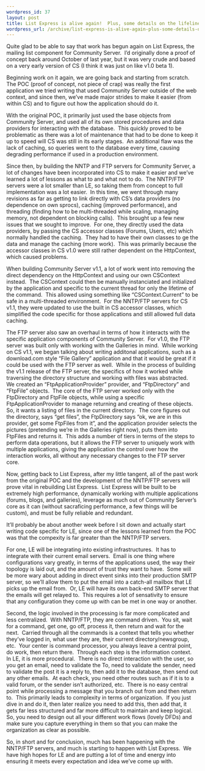 ```yaml
--- 
wordpress_id: 37
layout: post
title: List Express is alive again!  Plus, some details on the lifeline of the NNTP/FTP servers.
wordpress_url: /archive/list-express-is-alive-again-plus-some-details-on-the-lifeline-of-the-nntp-ftp-servers/
---
```


<p>Quite glad to be able to say that work has begun again on List Express, the mailing list component for Community Server.&nbsp; I&rsquo;d originally done a proof of concept back around October of last year, but it was very crude and based on a very early version of CS (I think it was just on like v1.0 beta 1).</p>
<p>Beginning work on it again, we are going back and starting from scratch.&nbsp; The POC (proof of concept, not piece of crap) was really the first application we tried writing that used Community Server outside of the web context, and since then, we&rsquo;ve made major strides to make it easier (from within CS) and to figure out how the application should do it.</p>
<p>With the original POC, it primarily just used the base objects from Community Server, and used all of its own stored procedures and data providers for interacting with the database.&nbsp; This quickly proved to be problematic as there was a lot of maintenance that had to be done to keep it up to speed will CS was still in its early stages.&nbsp; An additional flaw was the lack of caching, so queries went to the database every time, causing degrading performance if used in a production environment.</p>
<p>Since then, by building the NNTP and FTP servers for Community Server, a lot of changes have been incorporated into CS to make it easier and we&rsquo;ve learned a lot of lessons as what to and what not to do.&nbsp; The NNTP/FTP servers were a lot smaller than LE, so taking them from concept to full implementation was a lot easier.&nbsp; In this time, we went through many revisions as far as getting to link directly with CS&rsquo;s data providers (no dependence on own sprocs), caching (improved performance), and threading (finding how to be multi-threaded while scaling, managing memory, not dependent on blocking calls).&nbsp; This brought up a few new issues that we sought to improve.&nbsp; For one, they directly used the data providers, by passing the CS accessor classes (Forums, Users, etc) which normally handled the caching.&nbsp; They had to have their own classes to ge the data and manage the caching (more work).&nbsp; This was primarily because the accessor classes in CS v1.0 were still rather dependent on the HttpContext, which caused problems.</p>
<p>When building Community Server v1.1, a lot of work went into removing the direct dependency on the HttpContext and using our own CSContext instead.&nbsp; The CSContext could then be manually instanciated and initialized by the application and specific to the current thread for only the lifetime of the command.&nbsp; This allowed using something like &ldquo;CSContext.Current&rdquo; to be safe in a multi-threaded environment.&nbsp; For the NNTP/FTP servers for CS v1.1, they were updated to use the built in CS accessor classes, which simplified the code specific for those applications and still allowed full data caching.</p>
<p>The FTP server also saw an overhaul in terms of how it interacts with the specific application components of Community Server.&nbsp; For v1.0, the FTP server was built only with working with the Galleries in mind.&nbsp; While working on CS v1.1, we began talking about writing additonal applications, such as a download.com style &ldquo;File Gallery&rdquo; application and that it would be great if it could be used with the FTP server as well.&nbsp; While in the process of building the v1.1 release of the FTP server, the specifics of how it worked while traversing the directory structure and working with files was abstracted.&nbsp; We created an &ldquo;FtpApplicationProvider&rdquo; provider,&nbsp;and &ldquo;FtpDirectory&rdquo; and &ldquo;FtpFile&rdquo; objects.&nbsp; The core of the FTP server worked only with the FtpDirectory and FtpFile objects, while using a specific FtpApplicationProvider to manage returning and creating of these objects.&nbsp; So, it wants a listing of files in the current directory.&nbsp; The core figures out the directory, says &ldquo;get files&rdquo;, the FtpDirectory says &ldquo;ok, we are in this provider, get some FtpFiles from it&rdquo;, and the application provider selects the pictures (pretending we&rsquo;re in the Galleries right now), puts them into FtpFiles and returns it.&nbsp; This adds&nbsp;a number of tiers in terms of the steps to perform data operations, but it allows the FTP server to uniquely work with multiple applications, giving the application the control over how the interaction works, all without any necessary changes to the FTP server core.</p>
<p>Now, getting back to List Express, after my little tangent, all of the past work from the original POC and the development of the NNTP/FTP servers will prove vital in rebuilding List Express.&nbsp; List Express will be built to be extremely high performance, dynamically working with multiple applications (forums, blogs, and galleries), leverage as much out of Community Server&rsquo;s core as it can (without sacraficing performance, a few things will be custom), and must be fully reliable and redundant.</p>
<p>It&rsquo;ll probably be about another week before I sit down and actually start writing code specific for LE, since one of the lessons learned from the POC was that the compexity is far greater than the NNTP/FTP servers.</p>
<p>For one, LE will be integrating into existing infrastructures.&nbsp; It has to integrate with their current email servers.&nbsp; Email is one thing where configurations vary greatly, in terms of the applications used, the way their topology is laid out, and the amount of trust they want to have.&nbsp; Some will be more wary about adding in direct event sinks into their production SMTP server, so we&rsquo;ll allow them to put the email into a catch-all mailbox that LE picks up the email from.&nbsp; Or, LE will have its own back-end SMTP server that the emails will get relayed to.&nbsp; This requires a lot of sensativity to ensure that any configuration they come up with can be met in one way or another.</p>
<p>Second, the logic involved in the processing is far more complicated and less centralized.&nbsp; With NNTP/FTP, they are command driven.&nbsp; You sit, wait for a command, get one, go off, process it, then return and wait for the next.&nbsp; Carried through all the commands is a context that tells you whether they&rsquo;ve logged in, what user they are, their current directory/newsgroup, etc.&nbsp; Your center is command processor, you always leave a central point, do work, then return there.&nbsp; Through each step is the information context.&nbsp; In LE, it is more procedural.&nbsp; There is no direct&nbsp;interaction with the user, so you get an email, need to validate the To, need to validate the sender, need to validate the post it is a reply to, then add it to the database, then send out any other emails.&nbsp; At each check, you need other routes such as if it is to a valid forum, or the sender isn&rsquo;t authorized, etc.&nbsp; There is no easy&nbsp;central point while processing a message that you branch out from and then return to.&nbsp; This primarily leads to complexity in terms of organization.&nbsp; If you just dive in and do it, then later realize you need to add this, then add that, it gets far less structured and far more difficult to maintain and keep logical.&nbsp; So, you need to design out all your different work flows (lovely DFDs)&nbsp;and make sure you capture everything in them so that you can make the organization as clear as possible.</p>
<p>So, in short and for conclusion, much has been happening with the NNTP/FTP servers, and much is starting to happen with List Express.&nbsp; We have high hopes for LE and are putting a lot of time and energy into ensuring it meets every expectation and idea we&rsquo;ve come up with.</p>
         
